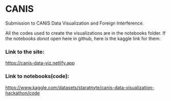 # CANIS
Submission to CANIS Data Visualization and Foreign Interference.

All the codes used to create the visualizations are in the notebooks folder. If the notebooks donot open here in github, here is the kaggle link for them:

### Link to the site:
https://canis-data-viz.netlify.app

### Link to notebooks(code):
https://www.kaggle.com/datasets/staratnyte/canis-data-visualization-hackathon/code


